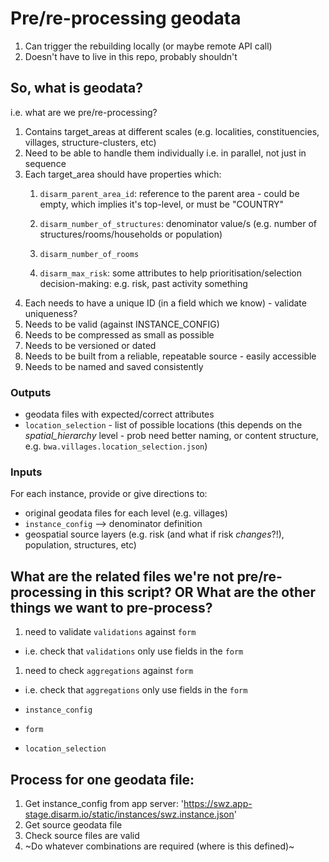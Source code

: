 # Pre/re-processing geodata

1. Can trigger the rebuilding locally (or maybe remote API call)
1. Doesn't have to live in this repo, probably shouldn't

## So, what is geodata? 

i.e. what are we pre/re-processing?

1. Contains target_areas at different scales (e.g. localities, constituencies, villages, structure-clusters, etc)
1. Need to be able to handle them individually i.e. in parallel, not just in sequence
1. Each target_area should have properties which:
    1. `disarm_parent_area_id`: reference to the parent area - could be empty, which implies it's top-level, or must be "COUNTRY"
    1. `disarm_number_of_structures`: denominator value/s (e.g. number of structures/rooms/households or population)
    1. `disarm_number_of_rooms`

    1. `disarm_max_risk`: some attributes to help prioritisation/selection decision-making: e.g. risk, past activity something
1. Each needs to have a unique ID (in a field which we know) - validate uniqueness?
1. Needs to be valid (against INSTANCE_CONFIG)
1. Needs to be compressed as small as possible
1. Needs to be versioned or dated
1. Needs to be built from a reliable, repeatable source - easily accessible
1. Needs to be named and saved consistently 

### Outputs 
- geodata files with expected/correct attributes
- `location_selection` - list of possible locations (this depends on the _spatial_hierarchy_ level - prob need better naming, or content structure, e.g. `bwa.villages.location_selection.json`)

### Inputs
For each instance, provide or give directions to:

- original geodata files for each level (e.g. villages)
- `instance_config` --> denominator definition
- geospatial source layers (e.g. risk (and what if risk _changes_?!), population, structures, etc)



## What are the related files we're not pre/re-processing in this script? OR What are the other things we want to pre-process?

1. need to validate `validations` against `form` 
  - i.e. check that `validations` only use fields in the `form`
1. need to check `aggregations` against `form`
  - i.e. check that `aggregations` only use fields in the `form`

- `instance_config`
- `form`
- `location_selection`


## Process for one geodata file:
1. Get instance_config from app server: 'https://swz.app-stage.disarm.io/static/instances/swz.instance.json' 
1. Get source geodata file
1. Check source files are valid
1. ~Do whatever combinations are required (where is this defined)~




